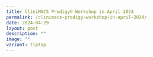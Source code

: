 ```yaml
---
title: CliniMACS Prodigy© Workshop in April 2024
permalink: /clinimacs-prodigy-workshop-in-april-2024/
date: 2024-04-29
layout: post
description: ""
image: ""
variant: tiptap
---
```

